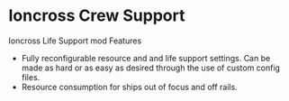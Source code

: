 Ioncross Crew Support
=====================

Ioncross Life Support mod
Features

- Fully reconfigurable resource and and life support settings. Can be made as hard or as easy as desired through the use of custom config files.
- Resource consumption for ships out of focus and off rails.
